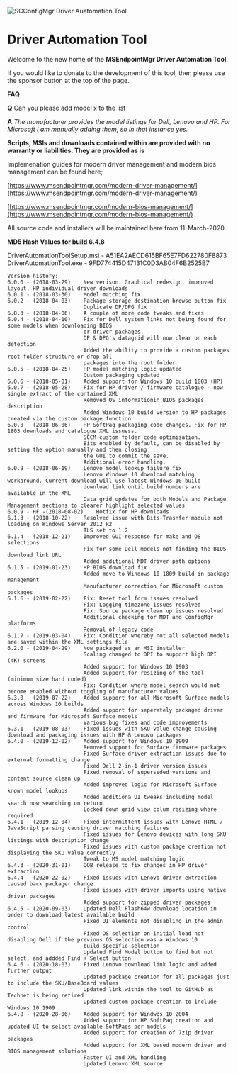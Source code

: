 ![SCConfigMgr Driver Auatomation Tool](https://i1.wp.com/msendpointmgr.com/wp-content/uploads/2020/04/MSEndpoingMgrDat.jpg?resize=1024%2C641&ssl=1)

# Driver Automation Tool

Welcome to the new home of the **MSEndpointMgr Driver Automation Tool**.

If you would like to donate to the development of this tool, then please use the sponsor button at the top of the page.

**FAQ**

**Q** Can you please add model x to the list

**A** *The manufacturer provides the model listings for Dell, Lenovo and HP. For Microsoft I am manually adding them, so in that instance yes.*

**Scripts, MSIs and downloads contained within are provided with no warranty or liabilities. They are provided as is**

Implemenation guides for modern driver management and modern bios management can be found here;

[https://www.msendpointmgr.com/modern-driver-management/](https://www.msendpointmgr.com/modern-driver-management/)

[https://www.msendpointmgr.com/modern-bios-management/](https://www.msendpointmgr.com/modern-bios-management/)

All source code and installers will be maintained here from 11-March-2020. 

**MD5 Hash Values for build 6.4.8**

DriverAutomationToolSetup.msi - A51EA2AECD615BF65E7FD622780F8873
DriverAutomationTool.exe - 9FD774415D47131C0D3AB04F6B2525B7

    Version history:
	6.0.0 - (2018-03-29)	New verison. Graphical redesign, improved layout, HP individual driver downloads
	6.0.1 - (2018-03-30)	Model matching fix
	6.0.2 - (2018-04-03)	Package storage destination browse button fix
							Duplicate DP/DPG fix
	6.0.3 - (2018-04-06)	A couple of more code tweaks and fixes
	6.0.4 - (2018-04-10)	Fix for Dell system links not being found for some models when downloading BIOS 
							or driver packages.
							DP & DPG's datagrid will now clear on each detection
							Added the ability to provide a custom packages root folder structure or drop all
							packages into the root folder
	6.0.5 - (2018-04-25)	HP model matching logic updated
							Custom packaging updated
	6.0.6 - (2018-05-01)	Added support for Windows 10 build 1803 (HP)
	6.0.7 - (2018-05-28)	Fix for HP driver / firmware catalogue - now single extract of the contained XML
							Removed OS informationin BIOS packages description
							Added Windows 10 build version to HP packages created via the custom package function 
	6.0.8 - (2018-06-06)    HP SoftPaq packaging code changes. Fix for HP 1803 downloads and catalogue XML issuess. 
							SCCM custom folder code optimisation. 
							Bits enabled by default, can be disabled by setting the option manually and then closing 
							the GUI to commit the save. 
							Additional error handling.	
	6.0.9 - (2018-06-19)	Lenovo model lookup failure fix
							Lenovo Windows 10 download matching workaround. Current download will use latest Windows 10 build
							download link until build numbers are available in the XML
							Data grid updates for both Models and Package Management sections to clearer highlight selected values 
	6.0.9 - HF -(2018-08-02)	Hotfix for HP downloads
	6.1.3 - (2018-10-22)	Resolved issue with Bits-Trasnfer module not loading on Windows Server 2012 R2
							TLS set to 1.2
	6.1.4 - (2018-12-21)	Improved GUI response for make and OS selections
							Fix for some Dell models not finding the BIOS download link URL
							Added additional MDT driver path options
	6.1.5 - (2019-01-23)	HP BIOS download fix
							Added move to Windows 10 1809 build in package management	
							Manufacturer correction for Microsoft custom packages
	6.1.6 - (2019-02-22)	Fix: Reset tool form issues resolved
							Fix: Logging timezone issues resolved
							Fix: Source package clean up issues resolved
							Additional checking for MDT and ConfigMgr platforms
							Removal of legacy code
	6.1.7 - (2019-03-04)	Fix: Condition whereby not all selected models are saved within the XML settings file	
	6.2.0 - (2019-04-29)	Now packaged as an MSI installer
							Scaling changed to DPI to support high DPI (4K) screens
							Added support for Windows 10 1903
							Added support for resizing of the tool (minimum size hard coded)
							Fix: Condition where model search would not become enabled without toggling of manufacturer values
	6.3.0 - (2019-07-22)	Added support for all Microsoft Surface models across Windows 10 builds
							Added support for seperately packaged driver and firmware for Microsoft Surface models
							Various bug fixes and code improvements
	6.3.1 - (2019-08-03)	Fixed issues with SKU value change causing download and packaging issues with HP & Lenovo packages
	6.4.0 - (2019-12-02)	Added support for Windows 10 1909
							Removed support for Surface firmware packages
							Fixed Surface driver extraction issues due to external formatting change
							Fixed Dell 2-in-1 driver version issues
							Fixed removal of superseded versions and content source clean up
							Added improved logic for Microsoft Surface known model lookups
							Added additiona UI tweaks including model search now searching on return
							Locked down grid view colum resizing where required
	6.4.1 - (2019-12-04)	Fixed intermittent issues with Lenovo HTML / JavaScript parsing causing driver matching failures
							Fixed issues for Lenovo devices with long SKU listings with description change
							Fixed issues with custom package creation not displaying the SKU value correctly
							Tweak to MS model matching logic
	6.4.3 - (2020-31-01)	OOB release to fix changes in HP driver extraction
	6.4.4 - (2020-22-02)	Fixed issues with Lenovo driver extraction caused back packager change
							Fixed issues with driver imports using native driver packages
							Added support for zipped driver packages
	6.4.5 - (2020-09-03)	Updated Dell Flash64w download location in order to download latest available build
							Fixed UI elements not disabling in the admin control
							Fixed OS selection on initial load not disabling Dell if the previous OS selection was a Windows 10 
							build specific selection
							Updated Find Model button to find but not select, and addded Find + Select button
	6.4.6 - (2020-18-03)	Fixed Lenovo download link logic and added further output
							Updated package creation for all packages just to include the SKU/BaseBoard values
							Updated link within the tool to GitHub as Technet is being retired
							Updated custom package creation to include Windows 10 1909	
	6.4.8 - (2020-28-06)	Added support for Windwos 10 2004
							Added support for HP SoftPaq creation and updated UI to select available SoftPaqs per models	
							Added support for creation of 7zip driver packages
							Added support for XML based modern driver and BIOS management solutions
							Faster UI and XML handling
							Updated Lenovo XML source
							


